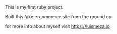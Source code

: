 This is my first ruby project.

Built this fake e-commerce site from the ground up.

for more info about myself visit https://luismeza.io
